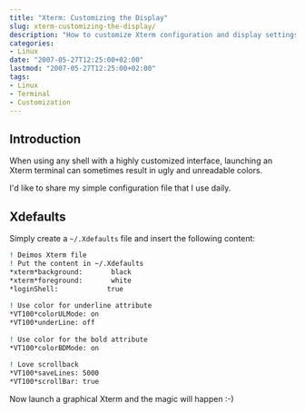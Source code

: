 ```yaml
---
title: "Xterm: Customizing the Display"
slug: xterm-customizing-the-display/
description: "How to customize Xterm configuration and display settings for better readability"
categories:
- Linux
date: "2007-05-27T12:25:00+02:00"
lastmod: "2007-05-27T12:25:00+02:00"
tags:
- Linux
- Terminal
- Customization
---
```


## Introduction

When using any shell with a highly customized interface, launching an Xterm terminal can sometimes result in ugly and unreadable colors.

I'd like to share my simple configuration file that I use daily.

## Xdefaults

Simply create a `~/.Xdefaults` file and insert the following content:

```bash
! Deimos Xterm file
! Put the content in ~/.Xdefaults
*xterm*background:       black
*xterm*foreground:       white
*loginShell:            true
 
! Use color for underline attribute
*VT100*colorULMode: on
*VT100*underLine: off
 
! Use color for the bold attribute
*VT100*colorBDMode: on
 
! Love scrollback
*VT100*saveLines: 5000
*VT100*scrollBar: true
```

Now launch a graphical Xterm and the magic will happen :-)
